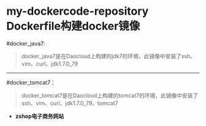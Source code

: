 # my-dockercode-repository Dockerfile构建docker镜像
#docker_java7:
> docker_java7是在Daocloud上构建的jdk7的环境，此镜像中安装了ssh、vim、curl、jdk1.7.0_79

-------
#docker_tomcat7：
> docker_tomcat7是在Daocloud上构建的tomcat7的环境，此镜像中安装了ssh、vim、curl、jdk1.7.0_79、tomcat7

* **zshop电子商务网站**
